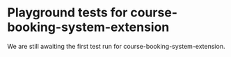 # Playground tests for course-booking-system-extension
We are still awaiting the first test run for course-booking-system-extension.
